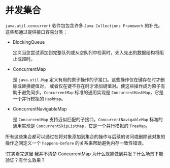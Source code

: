 # 并发集合
`java.util.concurrent` 软件包包含许多 `Java Collections Framework` 的补充。这些都通过提供接口容易分类：

* BlockingQueue

   定义当您尝试添加到完整队列或从空队列中检索时，先入先出的数据结构将阻止或超时。
* ConcurrentMap

   是 `java.util.Map` 定义有用的原子操作的子接口。这些操作仅在键存在时才删除或替换键值对，
   或者仅在键不存在时才添加键值对。使这些操作成为原子有助于避免同步。`ConcurrentMap` 标准的通用实现是 `ConcurrentHashMap`，它是一个并行模拟的 `HashMap`。

* ConcurrentNavigableMap

   是 `ConcurrentMap` 支持近似匹配的子接口。`ConcurrentNavigableMap` 标准的通用实现是 `ConcurrentSkipListMap`，它是一个并行模拟的 `TreeMap`。  

所有这些集合都可以通过在将对象添加到集合的操作与后续的访问或删除该对象的操作之间定义一个 ` happens-before ` 的关系来帮助避免内存一致性错误。

!其实看完这里 我并不清楚 ConcurrentMap 为什么就能做到并发？什么场景下能验证？有什么效果？
